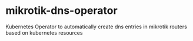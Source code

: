 # mikrotik-dns-operator
Kubernetes Operator to automatically create dns entries in mikrotik routers based on kubernetes resources
